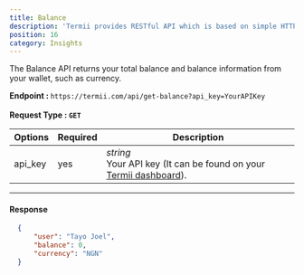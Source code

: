 ```yaml
---
title: Balance
description: 'Termii provides RESTful API which is based on simple HTTP POST/GET requests. Our API lets you create, send, and verify messages, as well as, track your delivery statistics.'
position: 16
category: Insights
---
```



The Balance API returns your total balance and balance information from your wallet, such as currency.

<b>Endpoint : </b>
`
https://termii.com/api/get-balance?api_key=YourAPIKey
`<br><br> <b>Request Type : </b> **`GET`**

Options | Required | Description |
--- | --- | --- |
api_key | yes |*string*<br> Your API key (It can be found on your <a href="https://accounts.termii.com/#/" target="_blank" style="text-decoration:underline; cursor:pointer">Termii dashboard</a>). | 



<hr />


#### Response


```JSON
  {
      "user": "Tayo Joel",
      "balance": 0,
      "currency": "NGN"
  }
          
```
